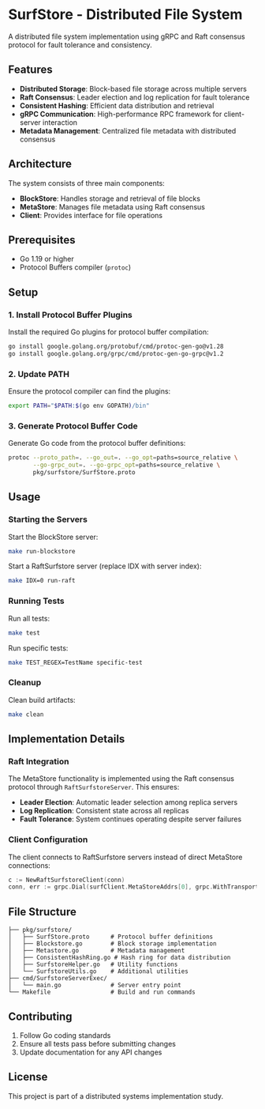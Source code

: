 # SurfStore - Distributed File System

A distributed file system implementation using gRPC and Raft consensus protocol for fault tolerance and consistency.

## Features

- **Distributed Storage**: Block-based file storage across multiple servers
- **Raft Consensus**: Leader election and log replication for fault tolerance
- **Consistent Hashing**: Efficient data distribution and retrieval
- **gRPC Communication**: High-performance RPC framework for client-server interaction
- **Metadata Management**: Centralized file metadata with distributed consensus

## Architecture

The system consists of three main components:

- **BlockStore**: Handles storage and retrieval of file blocks
- **MetaStore**: Manages file metadata using Raft consensus
- **Client**: Provides interface for file operations

## Prerequisites

- Go 1.19 or higher
- Protocol Buffers compiler (`protoc`)

## Setup

### 1. Install Protocol Buffer Plugins

Install the required Go plugins for protocol buffer compilation:

```bash
go install google.golang.org/protobuf/cmd/protoc-gen-go@v1.28
go install google.golang.org/grpc/cmd/protoc-gen-go-grpc@v1.2
```

### 2. Update PATH

Ensure the protocol compiler can find the plugins:

```bash
export PATH="$PATH:$(go env GOPATH)/bin"
```

### 3. Generate Protocol Buffer Code

Generate Go code from the protocol buffer definitions:

```bash
protoc --proto_path=. --go_out=. --go_opt=paths=source_relative \
       --go-grpc_out=. --go-grpc_opt=paths=source_relative \
       pkg/surfstore/SurfStore.proto
```

## Usage

### Starting the Servers

Start the BlockStore server:
```bash
make run-blockstore
```

Start a RaftSurfstore server (replace IDX with server index):
```bash
make IDX=0 run-raft
```

### Running Tests

Run all tests:
```bash
make test
```

Run specific tests:
```bash
make TEST_REGEX=TestName specific-test
```

### Cleanup

Clean build artifacts:
```bash
make clean
```

## Implementation Details

### Raft Integration

The MetaStore functionality is implemented using the Raft consensus protocol through `RaftSurfstoreServer`. This ensures:

- **Leader Election**: Automatic leader selection among replica servers
- **Log Replication**: Consistent state across all replicas
- **Fault Tolerance**: System continues operating despite server failures

### Client Configuration

The client connects to RaftSurfstore servers instead of direct MetaStore connections:

```go
c := NewRaftSurfstoreClient(conn)
conn, err := grpc.Dial(surfClient.MetaStoreAddrs[0], grpc.WithTransportCredentials(insecure.NewCredentials()))
```

## File Structure

```
├── pkg/surfstore/
│   ├── SurfStore.proto      # Protocol buffer definitions
│   ├── Blockstore.go        # Block storage implementation
│   ├── Metastore.go         # Metadata management
│   ├── ConsistentHashRing.go # Hash ring for data distribution
│   ├── SurfstoreHelper.go   # Utility functions
│   └── SurfstoreUtils.go    # Additional utilities
├── cmd/SurfstoreServerExec/
│   └── main.go              # Server entry point
└── Makefile                 # Build and run commands
```

## Contributing

1. Follow Go coding standards
2. Ensure all tests pass before submitting changes
3. Update documentation for any API changes

## License

This project is part of a distributed systems implementation study.
